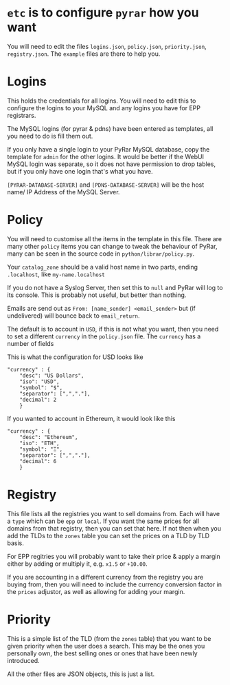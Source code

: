 # `etc` is to configure `pyrar` how you want

You will need to edit the files `logins.json`, `policy.json`, `priority.json`, `registry.json`.
The `example` files are there to help you.


# Logins

This holds the credentials for all logins. You will need to edit this to configure the logins to your MySQL
and any logins you have for EPP registrars.

The MySQL logins (for pyrar & pdns) have been entered as templates, all you need to do is fill them out.

If you only have a single login to your PyRar MySQL database, copy the template for `admin` for the other logins.
It would be better if the WebUI MySQL login was separate, so it does not have permission to drop tables,
but if you only have one login that's what you have.

`[PYRAR-DATABASE-SERVER]` and `[PDNS-DATABASE-SERVER]` will be the host name/ IP Address of the MySQL Server.


# Policy

You will need to customise all the items in the template in this file. There are many other `policy` items
you can change to tweak the behaviour of PyRar, many can be seen in the source code in `python/librar/policy.py`.

Your `catalog_zone` should be a valid host name in two parts, ending `.localhost`, like `my-name.localhost`

If you do not have a Syslog Server, then set this to `null` and PyRar will log to its console.
This is probably not useful, but better than nothing.

Emails are send out as `From: [name_sender] <email_sender>` but (if undelivered) will bounce back to `email_return`.

The default is to account in `USD`, if this is not what you want, then you need to set a different `currency` in
the `policy.json` file. The `currency` has a number of fields

This is what the configuration for USD looks like

    "currency" : {
        "desc": "US Dollars",
        "iso": "USD",
        "symbol": "$",
        "separator": [",","."],
        "decimal": 2
        }

If you wanted to account in Ethereum, it would look like this

    "currency" : {
        "desc": "Ethereum",
        "iso": "ETH",
        "symbol": "Ξ",
        "separator": [",","."],
        "decimal": 6
        }



# Registry

This file lists all the registries you want to sell domains from. Each will have a `type` which can be `epp` or `local`.
If you want the same prices for all domains from that registry, then you can set that here. If not
then when you add the TLDs to the `zones` table you can set the prices on a TLD by TLD basis.

For EPP regitries you will probably want to take their price & apply a margin either by adding or multiply it, 
e.g. `x1.5` or `+10.00`.

If you are accounting in a different currency from the registry you are buying from, then you will need
to include the currency conversion factor in the `prices` adjustor, as well as allowing for adding your margin.


# Priority

This is a simple list of the TLD (from the `zones` table) that you want to be given priority when the user
does a search. This may be the ones you personally own, the best selling ones or ones that have been newly introduced.

All the other files are JSON objects, this is just a list.
